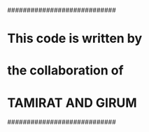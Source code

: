 ############################
# This code is written by  #
# the collaboration of     #
# TAMIRAT AND GIRUM        #
############################
